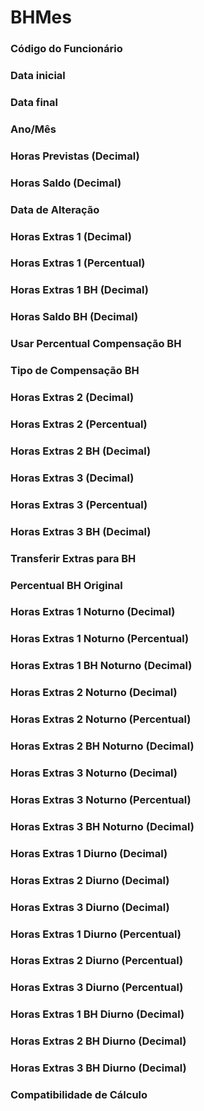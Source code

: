 # BHMes

### Código do Funcionário
<!-- CdFunc -->

### Data inicial
<!-- DtIni -->

### Data final
<!-- DtFim -->

### Ano/Mês
<!-- AnoMes -->

### Horas Previstas (Decimal)
<!-- HrPrevDec -->

### Horas Saldo (Decimal)
<!-- HrSaldoDec -->

### Data de Alteração
<!-- DtAlter -->

### Horas Extras 1 (Decimal)
<!-- HrExtras1Dec -->

### Horas Extras 1 (Percentual)
<!-- HrExtras1Perc -->

### Horas Extras 1 BH (Decimal)
<!-- HrExtras1BHDec -->

### Horas Saldo BH (Decimal)
<!-- HrSaldoBHDec -->

### Usar Percentual Compensação BH
<!-- UsarPercCompBH -->

### Tipo de Compensação BH
<!-- TpCompensaBH -->

### Horas Extras 2 (Decimal)
<!-- HrExtras2Dec -->

### Horas Extras 2 (Percentual)
<!-- HrExtras2Perc -->

### Horas Extras 2 BH (Decimal)
<!-- HrExtras2BHDec -->

### Horas Extras 3 (Decimal)
<!-- HrExtras3Dec -->

### Horas Extras 3 (Percentual)
<!-- HrExtras3Perc -->

### Horas Extras 3 BH (Decimal)
<!-- HrExtras3BHDec -->

### Transferir Extras para BH
<!-- TransferirExtrasBH -->

### Percentual BH Original
<!-- PercBHOriginal -->

### Horas Extras 1 Noturno (Decimal)
<!-- HrExtras1NotDec -->

### Horas Extras 1 Noturno (Percentual)
<!-- HrExtras1NotPerc -->

### Horas Extras 1 BH Noturno (Decimal)
<!-- HrExtras1BHNotDec -->

### Horas Extras 2 Noturno (Decimal)
<!-- HrExtras2NotDec -->

### Horas Extras 2 Noturno (Percentual)
<!-- HrExtras2NotPerc -->

### Horas Extras 2 BH Noturno (Decimal)
<!-- HrExtras2BHNotDec -->

### Horas Extras 3 Noturno (Decimal)
<!-- HrExtras3NotDec -->

### Horas Extras 3 Noturno (Percentual)
<!-- HrExtras3NotPerc -->

### Horas Extras 3 BH Noturno (Decimal)
<!-- HrExtras3BHNotDec -->

### Horas Extras 1 Diurno (Decimal)
<!-- HrExtras1DiuDec -->

### Horas Extras 2 Diurno (Decimal)
<!-- HrExtras2DiuDec -->

### Horas Extras 3 Diurno (Decimal)
<!-- HrExtras3DiuDec -->

### Horas Extras 1 Diurno (Percentual)
<!-- HrExtras1DiuPerc -->

### Horas Extras 2 Diurno (Percentual)
<!-- HrExtras2DiuPerc -->

### Horas Extras 3 Diurno (Percentual)
<!-- HrExtras3DiuPerc -->

### Horas Extras 1 BH Diurno (Decimal)
<!-- HrExtras1BHDiuDec -->

### Horas Extras 2 BH Diurno (Decimal)
<!-- HrExtras2BHDiuDec -->

### Horas Extras 3 BH Diurno (Decimal)
<!-- HrExtras3BHDiuDec -->

### Compatibilidade de Cálculo
<!-- CompatibilidadeCalc -->